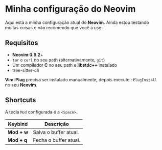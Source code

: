 # Minha configuração do Neovim
Aqui está a minha configuração atual do **Neovim**. Ainda estou 
testando muitas coisas e não recomendo que você a use.

## Requisitos

* **Neovim 0.9.2**+
* `tar` e `curl` no seu path (alternativamente, `git`)
* Um compilador **C** no seu path e **libstdc++** instalado
* tree-sitter-cli

**Vim-Plug** precisa ser instalado manualmente, depois 
execute `:PlugInstall` no seu **Neovim**.

## Shortcuts
A tecla `Mod` configurada é a `<Space>`.

| Keybind     | Descrição             |
|-------------|-----------------------|
| **Mod + w** | Salva o buffer atual. |
| **Mod + q** | Fecha o buffer atual. |
